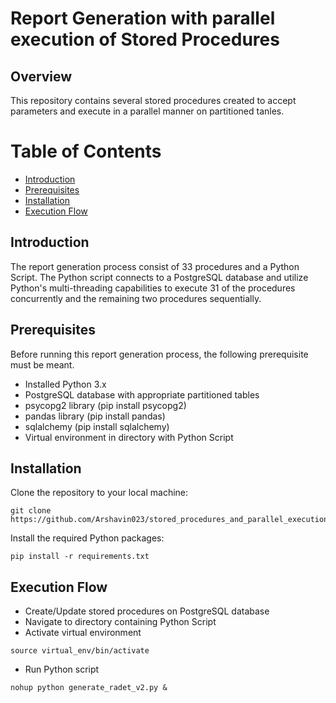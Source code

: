 # Report Generation with parallel execution of Stored Procedures 
## Overview
This repository contains several stored procedures created to accept parameters and execute in a parallel manner on partitioned tanles.

# Table of Contents
- [Introduction](#introduction)
- [Prerequisites](#prerequisites)
- [Installation](#installation)
- [Execution Flow](#execution-flow)


## Introduction <a name="introduction"></a>
The report generation process consist of 33 procedures and a Python Script. The Python script connects to a PostgreSQL database and utilize Python's multi-threading capabilities to execute 31 of the procedures concurrently and the remaining two procedures sequentially.

## Prerequisites <a name="prerequisites"></a>
Before running this report generation process, the following prerequisite must be meant.

- Installed Python 3.x
- PostgreSQL database with appropriate partitioned tables
- psycopg2 library (pip install psycopg2)
- pandas library (pip install pandas)
- sqlalchemy (pip install sqlalchemy)
- Virtual environment in directory with Python Script

## Installation <a name="installation"></a>

Clone the repository to your local machine:

``` 
git clone https://github.com/Arshavin023/stored_procedures_and_parallel_execution.git
```

Install the required Python packages:

```
pip install -r requirements.txt
```


## Execution Flow
- Create/Update stored procedures on PostgreSQL database
- Navigate to directory containing Python Script
- Activate virtual environment
```
source virtual_env/bin/activate
```
- Run Python script
```
nohup python generate_radet_v2.py &
```